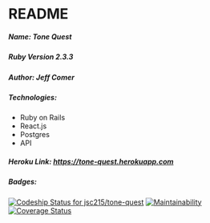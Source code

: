 # README

##### Name: Tone Quest

##### Ruby Version 2.3.3

##### Author: Jeff Comer

##### Technologies:
* Ruby on Rails
* React.js
* Postgres
* API

##### Heroku Link: https://tone-quest.herokuapp.com

##### Badges:

[ ![Codeship Status for jsc215/tone-quest](https://app.codeship.com/projects/266a4440-bee0-0135-926e-72379a217d2f/status?branch=master)](https://app.codeship.com/projects/259936)
[![Maintainability](https://api.codeclimate.com/v1/badges/b55f49d8aa9d47fc4a3f/maintainability)](https://codeclimate.com/github/jsc215/tone-quest/maintainability)
[![Coverage Status](https://coveralls.io/repos/github/jsc215/tone-quest/badge.svg?branch=master)](https://coveralls.io/github/jsc215/tone-quest?branch=master)
